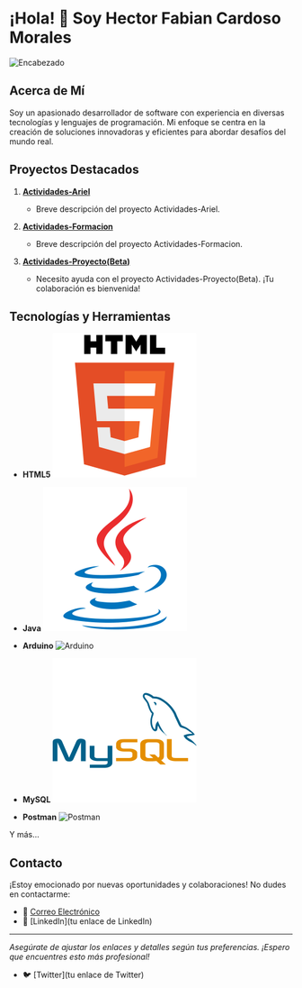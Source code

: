 # ¡Hola! 👋 Soy Hector Fabian Cardoso Morales

![Encabezado](https://pm1.aminoapps.com/8220/e454553c9a65f0ceab70f6bddbf4b089ad0907der1-2048-2048v2_hq.jpg)

## Acerca de Mí

Soy un apasionado desarrollador de software con experiencia en diversas tecnologías y lenguajes de programación. Mi enfoque se centra en la creación de soluciones innovadoras y eficientes para abordar desafíos del mundo real.

## Proyectos Destacados

1. **[Actividades-Ariel](https://github.com/FabianCM2421/Actividades-Jesus-Ariel.git)**
   - Breve descripción del proyecto Actividades-Ariel.

2. **[Actividades-Formacion](enlace_al_repositorio)**
   - Breve descripción del proyecto Actividades-Formacion.

3. **[Actividades-Proyecto(Beta)](enlace_al_repositorio)**
   - Necesito ayuda con el proyecto Actividades-Proyecto(Beta). ¡Tu colaboración es bienvenida!

## Tecnologías y Herramientas

- **HTML5**
  ![HTML5](https://raw.githubusercontent.com/devicons/devicon/master/icons/html5/html5-original-wordmark.svg)

- **Java**
  ![Java](https://raw.githubusercontent.com/devicons/devicon/master/icons/java/java-original.svg)

- **Arduino**
  ![Arduino](https://cdn.worldvectorlogo.com/logos/arduino-1.svg)

- **MySQL**
  ![MySQL](https://raw.githubusercontent.com/devicons/devicon/master/icons/mysql/mysql-original-wordmark.svg)

- **Postman**
  ![Postman](https://www.vectorlogo.zone/logos/getpostman/getpostman-icon.svg)

Y más...

## Contacto

¡Estoy emocionado por nuevas oportunidades y colaboraciones! No dudes en contactarme:

- 📧 [Correo Electrónico](mailto:tu@email.com)
- 🔗 [LinkedIn](tu enlace de LinkedIn)

---

*Asegúrate de ajustar los enlaces y detalles según tus preferencias. ¡Espero que encuentres esto más profesional!*

- 🐦 [Twitter](tu enlace de Twitter)
